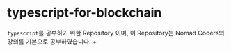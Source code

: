 # typescript-for-blockchain
`typescript`를 공부하기 위한 Repository 이며, 이 Repository는 Nomad Coders의 강의를 기본으로 공부하였습니다. +